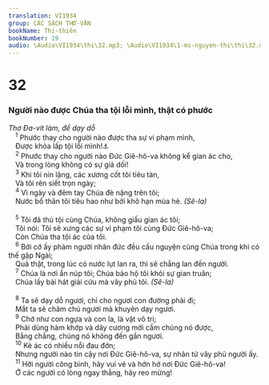 ```yaml
---
translation: VI1934
group: CÁC SÁCH THƠ-VĂN
bookName: Thi-thiên 
bookNumber: 19
audio: \Audio\VI1934\thi\32.mp3; \Audio\VI1934\1-ms-nguyen-thi\thi\32.mp3
---
```


<div class="title"><h1>32</h1><h3>Người nào được Chúa tha tội lỗi mình, thật có phước</h3><i>Thơ Đa-vít làm, để dạy dỗ</i></div>
<span class="verse thi_32_1"> <sup>1</sup> Phước thay cho người nào được tha sự vi phạm mình, <br/> Được khỏa lấp tội lỗi mình!<a data-toggle="tooltip" data-placement="bottom" title="Ro 4:7-8">⚓</a><br/></span>
<span class="verse thi_32_2"> <sup>2</sup> Phước thay cho người nào Đức Giê-hô-va không kể gian ác cho, <br/> Và trong lòng không có sự giả dối! <br/></span>
<span class="verse thi_32_3"> <sup>3</sup> Khi tôi nín lặng, các xương cốt tôi tiêu tàn, <br/> Và tôi rên siết trọn ngày; <br/></span>
<span class="verse thi_32_4"> <sup>4</sup> Vì ngày và đêm tay Chúa đè nặng trên tôi; <br/> Nước bổ thân tôi tiêu hao như bởi khô hạn mùa hè. <em>(Sê-la)</em><br/> <br/></span>
<span class="verse thi_32_5"> <sup>5</sup> Tôi đã thú tội cùng Chúa, không giấu gian ác tôi; <br/> Tôi nói: Tôi sẽ xưng các sự vi phạm tôi cùng Đức Giê-hô-va; <br/> Còn Chúa tha tội ác của tôi. <br/></span>
<span class="verse thi_32_6"> <sup>6</sup> Bởi cớ ấy phàm người nhân đức đều cầu nguyện cùng Chúa trong khi có thế gặp Ngài; <br/> Quả thật, trong lúc có nước lụt lan ra, thì sẽ chẳng lan đến người. <br/></span>
<span class="verse thi_32_7"> <sup>7</sup> Chúa là nơi ẩn núp tôi; Chúa bảo hộ tôi khỏi sự gian truân; <br/> Chúa lấy bài hát giải cứu mà vây phủ tôi. <em>(Sê-la)</em><br/> <br/></span>
<span class="verse thi_32_8"> <sup>8</sup> Ta sẽ dạy dỗ ngươi, chỉ cho ngươi con đường phải đi; <br/> Mắt ta sẽ chăm chú ngươi mà khuyên dạy ngươi. <br/></span>
<span class="verse thi_32_9"> <sup>9</sup> Chớ như con ngựa và con la, là vật vô tri; <br/> Phải dùng hàm khớp và dây cương mới cầm chúng nó được, <br/> Bằng chẳng, chúng nó không đến gần ngươi. <br/></span>
<span class="verse thi_32_10"> <sup>10</sup> Kẻ ác có nhiều nỗi đau đớn; <br/> Nhưng người nào tin cậy nơi Đức Giê-hô-va, sự nhân từ vây phủ người ấy. <br/></span>
<span class="verse thi_32_11"> <sup>11</sup> Hỡi người công bình, hãy vui vẻ và hớn hở nơi Đức Giê-hô-va! <br/> Ớ các người có lòng ngay thẳng, hãy reo mừng! <br/></span>
